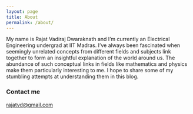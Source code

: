 ```yaml
---
layout: page
title: About
permalink: /about/
---
```


My name is Rajat Vadiraj Dwaraknath and I’m currently an Electrical Engineering undergrad at IIT Madras. I’ve always been fascinated when seemingly unrelated concepts from different fields and subjects link together to form an insightful explanation of the world around us. The abundance of such conceptual links in fields like mathematics and physics make them particularly interesting to me. I hope to share some of my stumbling attempts at understanding them in this blog.



### Contact me

[rajatvd@gmail.com](mailto:rajatvd@gmail.com)
